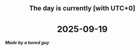 <h2 align=center>The day is currently [with UTC+0]</h2>
<h1 align=center><!--TIME BEGIN-->2025-09-19<!--TIME END--></h1>
<h5>Made by a bored guy</h5>
